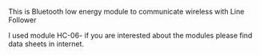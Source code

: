 This is Bluetooth low energy module to communicate wireless with Line Follower

I used module HC-06- if you are interested about the modules please find data sheets in internet.